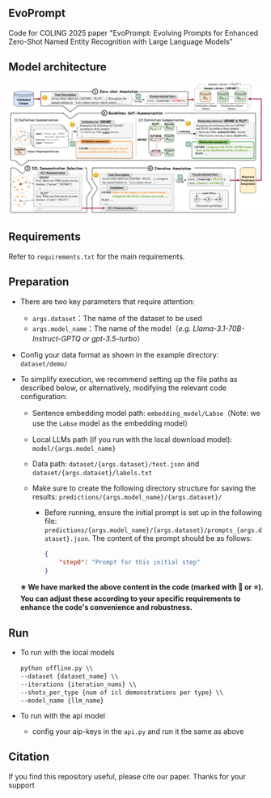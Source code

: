 ## EvoPrompt

Code for COLING 2025 paper "EvoPrompt: Evolving Prompts for Enhanced Zero-Shot Named Entity Recognition with Large Language Models"



## Model architecture

![](figures/model.png)



## Requirements

Refer to `requirements.txt` for the main requirements.



## Preparation

* There are two key parameters that require attention:
  * `args.dataset`：The name of the dataset to be used
  * `args.model_name`：The name of the model（*e.g. Llama-3.1-70B-Instruct-GPTQ or gpt-3.5-turbo*）

* Config your data format as shown in the example directory: `dataset/demo/`

* To simplify execution, we recommend setting up the file paths as described below, or alternatively, modifying the relevant code configuration:

  * Sentence embedding model path: `embedding_model/Labse`（Note: we use the `Labse` model as the embedding model）

  * Local LLMs path (if you run with the local download model): `model/{args.model_name}`

  * Data path: `dataset/{args.dataset}/test.json` and `dataset/{args.dataset}/labels.txt`

  * Make sure to create the following directory structure for saving the results: `predictions/{args.model_name}/{args.dataset}/`

    * Before running, ensure the initial prompt is set up in the following file: `predictions/{args.model_name}/{args.dataset}/prompts_{args.dataset}.json`. The content of the prompt should be as follows:

      ```json
      {
          "step0": "Prompt for this initial step"
      }
      ```

  **※ We have marked the above content in the code (marked with 🔺 or ⭐). You can adjust these according to your specific requirements to enhance the code's convenience and robustness.**



## Run

* To run with the local models

  ```shell
  python offline.py \\
  --dataset {dataset_name} \\
  --iterations {iteration_nums} \\
  --shots_per_type {num of icl demonstrations per type} \\
  --model_name {llm_name}
  ```

* To run with the api model

  * config your aip-keys in the `api.py` and run it the same as above



## Citation

If you find this repository useful, please cite our paper. Thanks for your support